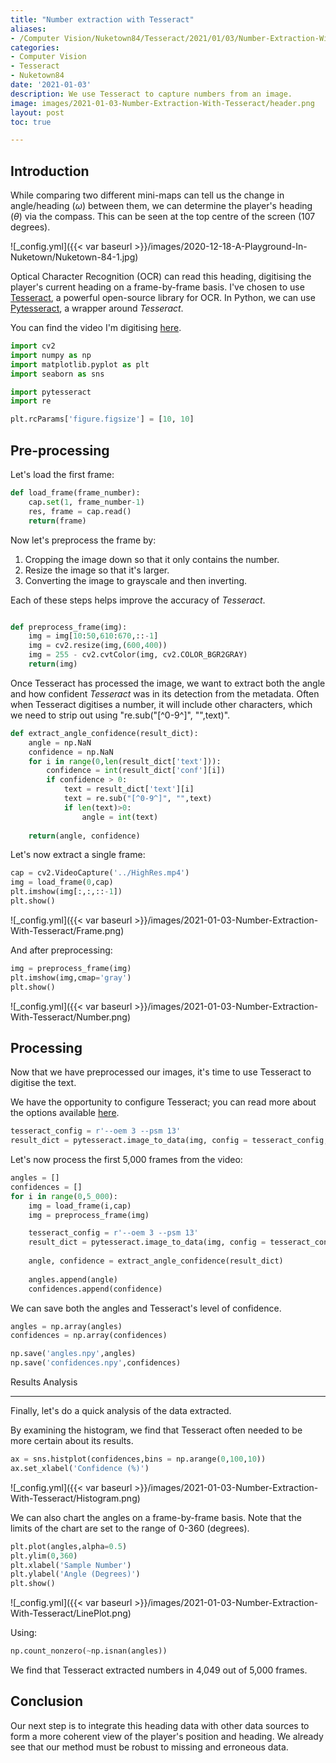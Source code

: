 ```yaml
---
title: "Number extraction with Tesseract"
aliases:
- /Computer Vision/Nuketown84/Tesseract/2021/01/03/Number-Extraction-With-Tesseract
categories:
- Computer Vision
- Tesseract
- Nuketown84
date: '2021-01-03'
description: We use Tesseract to capture numbers from an image.
image: images/2021-01-03-Number-Extraction-With-Tesseract/header.png
layout: post
toc: true

---
```


Introduction
-------------

While comparing two different mini-maps can tell us the change in angle/heading ($\omega$) between them, we can determine the player's heading ($\theta$) via the compass. This can be seen at the top centre of the screen (107 degrees).

![_config.yml]({{< var baseurl >}}/images/2020-12-18-A-Playground-In-Nuketown/Nuketown-84-1.jpg)


Optical Character Recognition (OCR) can read this heading, digitising the player's current heading on a frame-by-frame basis. I've chosen to use [Tesseract](https://github.com/tesseract-ocr/tesseract), a powerful open-source library for OCR. In Python, we can use [Pytesseract](https://pypi.org/project/pytesseract/), a wrapper around *Tesseract*. 

You can find the video I'm digitising [here](https://www.youtube.com/watch?v=dozMeWeraFk).


```Python
import cv2
import numpy as np
import matplotlib.pyplot as plt
import seaborn as sns

import pytesseract
import re 

plt.rcParams['figure.figsize'] = [10, 10]
```

Pre-processing
-------------
Let's load the first frame:

```Python
def load_frame(frame_number):
    cap.set(1, frame_number-1)
    res, frame = cap.read()
    return(frame)
```

Now let's preprocess the frame by: 

1. Cropping the image down so that it only contains the number.
2. Resize the image so that it's larger.
3. Converting the image to grayscale and then inverting.

Each of these steps helps improve the accuracy of *Tesseract*.

```Python

def preprocess_frame(img):
    img = img[10:50,610:670,::-1]
    img = cv2.resize(img,(600,400))
    img = 255 - cv2.cvtColor(img, cv2.COLOR_BGR2GRAY)
    return(img)
```

Once Tesseract has processed the image, we want to extract both the angle and how confident *Tesseract* was in its detection from the metadata. Often when Tesseract digitises a number, it will include other characters, which we need to strip out using "re.sub("[^0-9^]", "",text)".


```python
def extract_angle_confidence(result_dict):
    angle = np.NaN
    confidence = np.NaN
    for i in range(0,len(result_dict['text'])):
        confidence = int(result_dict['conf'][i])
        if confidence > 0:
            text = result_dict['text'][i]
            text = re.sub("[^0-9^]", "",text)
            if len(text)>0:
                angle = int(text)
                
    return(angle, confidence)            
```

Let's now extract a single frame:

```python
cap = cv2.VideoCapture('../HighRes.mp4')
img = load_frame(0,cap)
plt.imshow(img[:,:,::-1])
plt.show()
```
![_config.yml]({{< var baseurl >}}/images/2021-01-03-Number-Extraction-With-Tesseract/Frame.png)


And after preprocessing:
```python
img = preprocess_frame(img)
plt.imshow(img,cmap='gray')
plt.show()
```

![_config.yml]({{< var baseurl >}}/images/2021-01-03-Number-Extraction-With-Tesseract/Number.png)


Processing
-------------


Now that we have preprocessed our images, it's time to use Tesseract to digitise the text.


We have the opportunity to configure Tesseract; you can read more about the options available [here](https://ai-facets.org/tesseract-ocr-best-practices/).

```python
tesseract_config = r'--oem 3 --psm 13'
result_dict = pytesseract.image_to_data(img, config = tesseract_config, output_type = pytesseract.Output.DICT)
``` 

Let's now process the first 5,000 frames from the video: 


```python
angles = []
confidences = []
for i in range(0,5_000):
    img = load_frame(i,cap)
    img = preprocess_frame(img)

    tesseract_config = r'--oem 3 --psm 13'
    result_dict = pytesseract.image_to_data(img, config = tesseract_config, output_type = pytesseract.Output.DICT)
    
    angle, confidence = extract_angle_confidence(result_dict)
    
    angles.append(angle)
    confidences.append(confidence)
```

We can save both the angles and Tesseract's level of confidence.

```python
angles = np.array(angles)
confidences = np.array(confidences)

np.save('angles.npy',angles)
np.save('confidences.npy',confidences)
```

Results Analysis

-------------

Finally, let's do a quick analysis of the data extracted.


By examining the histogram, we find that Tesseract often needed to be more certain about its results.

```python
ax = sns.histplot(confidences,bins = np.arange(0,100,10))
ax.set_xlabel('Confidence (%)')
```

![_config.yml]({{< var baseurl >}}/images/2021-01-03-Number-Extraction-With-Tesseract/Histogram.png)



We can also chart the angles on a frame-by-frame basis. Note that the limits of the chart are set to the range of 0-360 (degrees).

```python
plt.plot(angles,alpha=0.5)
plt.ylim(0,360)
plt.xlabel('Sample Number')
plt.ylabel('Angle (Degrees)')
plt.show()
```

![_config.yml]({{< var baseurl >}}/images/2021-01-03-Number-Extraction-With-Tesseract/LinePlot.png)



Using:
```python
np.count_nonzero(~np.isnan(angles))
```
We find that Tesseract extracted numbers in 4,049 out of 5,000 frames.

Conclusion
-------------
Our next step is to integrate this heading data with other data sources to form a more coherent view of the player's position and heading. We already see that our method must be robust to missing and erroneous data. 





